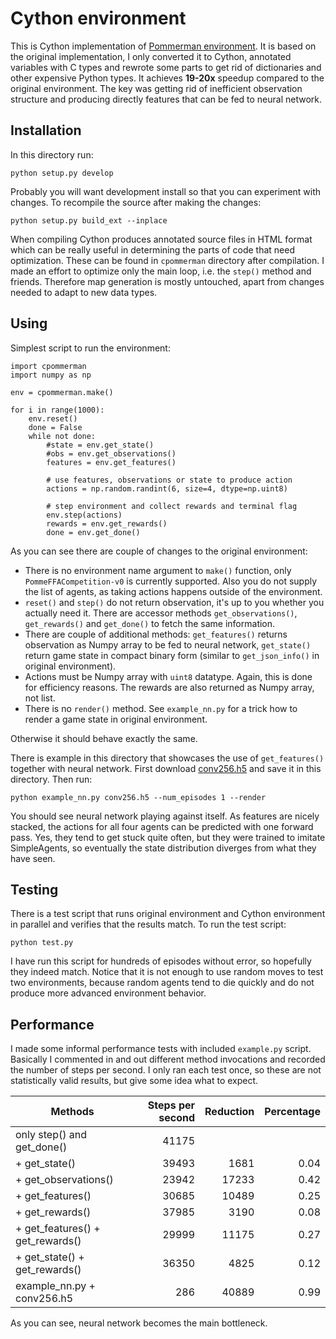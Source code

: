 # Cython environment

This is Cython implementation of [Pommerman environment](https://github.com/MultiAgentLearning/playground). It is based on the original implementation, I only converted it to Cython, annotated variables with C types and rewrote some parts to get rid of dictionaries and other expensive Python types. It achieves **19-20x** speedup compared to the original environment. The key was getting rid of inefficient observation structure and producing directly features that can be fed to neural network.

## Installation

In this directory run:
```
python setup.py develop
```
Probably you will want development install so that you can experiment with changes. To recompile the source after making the changes:
```
python setup.py build_ext --inplace
```
When compiling Cython produces annotated source files in HTML format which can be really useful in determining the parts of code that need optimization. These can be found in `cpommerman` directory after compilation. I made an effort to optimize only the main loop, i.e. the `step()` method and friends. Therefore map generation is mostly untouched, apart from changes needed to adapt to new data types.

## Using

Simplest script to run the environment:
```
import cpommerman
import numpy as np

env = cpommerman.make()

for i in range(1000):
    env.reset()
    done = False
    while not done:
        #state = env.get_state()
        #obs = env.get_observations()
        features = env.get_features()

        # use features, observations or state to produce action
        actions = np.random.randint(6, size=4, dtype=np.uint8)

        # step environment and collect rewards and terminal flag
        env.step(actions)
        rewards = env.get_rewards()
        done = env.get_done()
```
As you can see there are couple of changes to the original environment:
* There is no environment name argument to `make()` function, only `PommeFFACompetition-v0` is currently supported. Also you do not supply the list of agents, as taking actions happens outside of the environment.
* `reset()` and `step()` do not return observation, it's up to you whether you actually need it. There are accessor methods `get_observations()`, `get_rewards()` and `get_done()` to fetch the same information.
* There are couple of additional methods: `get_features()` returns observation as Numpy array to be fed to neural network, `get_state()` return game state in compact binary form (similar to `get_json_info()` in original environment).
* Actions must be Numpy array with `uint8` datatype. Again, this is done for efficiency reasons. The rewards are also returned as Numpy array, not list.
* There is no `render()` method. See `example_nn.py` for a trick how to render a game state in original environment.

Otherwise it should behave exactly the same.

There is example in this directory that showcases the use of `get_features()` together with neural network. First download [conv256.h5](https://github.com/tambetm/pommerman-baselines/releases/download/simple_600K_models/conv256.h5) and save it in this directory. Then run:

```
python example_nn.py conv256.h5 --num_episodes 1 --render
```
You should see neural network playing against itself. As features are nicely stacked, the actions for all four agents can be predicted with one forward pass. Yes, they tend to get stuck quite often, but they were trained to imitate SimpleAgents, so eventually the state distribution diverges from what they have seen.

## Testing

There is a test script that runs original environment and Cython environment in parallel and verifies that the results match. To run the test script:

```
python test.py
```

I have run this script for hundreds of episodes without error, so hopefully they indeed match. Notice that it is not enough to use random moves to test two environments, because random agents tend to die quickly and do not produce more advanced environment behavior.

## Performance

I made some informal performance tests with included `example.py` script. Basically I commented in and out different method invocations and recorded the number of steps per second. I only ran each test once, so these are not statistically valid results, but give some idea what to expect.


| Methods | Steps per second | Reduction | Percentage |
| --- | ---: | ---: | ---: |
| only step() and get_done()       | 41175 |  |  |
| + get_state()                    | 39493 | 1681 | 0.04 |
| + get_observations()             | 23942 | 17233 | 0.42 |
| + get_features()                 | 30685 | 10489 | 0.25 |
| + get_rewards()                  | 37985 | 3190 | 0.08 |
| + get_features() + get_rewards() | 29999 | 11175 | 0.27 |
| + get_state() + get_rewards()    | 36350 | 4825 | 0.12 |
| example_nn.py + conv256.h5       | 286 | 40889 | 0.99 |

As you can see, neural network becomes the main bottleneck.
